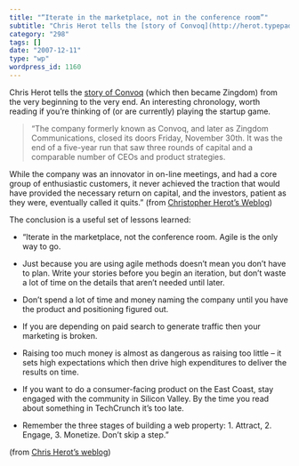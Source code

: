 ```yaml
---
title: "“Iterate in the marketplace, not in the conference room”"
subtitle: "Chris Herot tells the [story of Convoq](http://herot.typepad.com/cherot/2007/12/convoq-and-zing.html..."
category: "298"
tags: []
date: "2007-12-11"
type: "wp"
wordpress_id: 1160
---
```

Chris Herot tells the [story of Convoq](http://herot.typepad.com/cherot/2007/12/convoq-and-zing.html) (which then became Zingdom) from the very beginning to the very end. An interesting chronology, worth reading if you’re thinking of (or are currently) playing the startup game.
> “The company formerly known as Convoq, and later as Zingdom Communications, closed its doors Friday, November 30th. It was the end of a five-year run that saw three rounds of capital and a comparable number of CEOs and product strategies.

While the company was an innovator in on-line meetings, and had a core group of enthusiastic customers, it never achieved the traction that would have provided the necessary return on capital, and the investors, patient as they were, eventually called it quits.” (from [Christopher Herot’s Weblog](http://herot.typepad.com/cherot/2007/12/convoq-and-zing.html))

The conclusion is a useful set of lessons learned:

> 

- “Iterate in the marketplace, not the conference room. Agile is the only way to go.

- Just because you are using agile methods doesn’t mean you don’t have to plan. Write your stories before you begin an iteration, but don’t waste a lot of time on the details that aren’t needed until later.

- Don’t spend a lot of time and money naming the company until you have the product and positioning figured out.

- If you are depending on paid search to generate traffic then your marketing is broken.

- Raising too much money is almost as dangerous as raising too little – it sets high expectations which then drive high expenditures to deliver the results on time.

- If you want to do a consumer-facing product on the East Coast, stay engaged with the community in Silicon Valley. By the time you read about something in TechCrunch it’s too late.

- Remember the three stages of building a web property: 1. Attract, 2. Engage, 3. Monetize. Don’t skip a step.”

(from [Chris Herot’s weblog](http://herot.typepad.com/cherot/2007/12/convoq-and-zing.html))